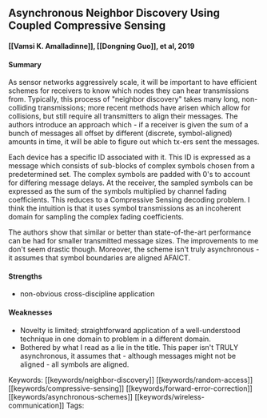 ## Asynchronous Neighbor Discovery Using Coupled Compressive Sensing
#### [[Vamsi K. Amalladinne]], [[Dongning Guo]], et al, 2019

#### Summary
As sensor networks aggressively scale, it will be important to have efficient schemes for receivers to know which nodes they can hear transmissions from. Typically, this process of "neighbor discovery" takes many long, non-colliding transmissions; more recent methods have arisen which allow for collisions, but still require all transmitters to align their messages. The authors introduce an approach which - if a receiver is given the sum of a bunch of messages all offset by different (discrete, symbol-aligned) amounts in time, it will be able to figure out which tx-ers sent the messages.

Each device has a specific ID associated with it. This ID is expressed as a message which consists of sub-blocks of complex symbols chosen from a predetermined set. The complex symbols are padded with 0's to account for differing message delays. At the receiver, the sampled symbols can be expressed as the sum of the symbols multiplied by channel fading coefficients. This reduces to a Compressive Sensing decoding problem. I think the intuition is that it uses symbol transmissions as an incoherent domain for sampling the complex fading coefficients.

The authors show that similar or better than state-of-the-art performance can be had for smaller transmitted message sizes. The improvements to me don't seem drastic though. Moreover, the scheme isn't truly asynchronous - it assumes that symbol boundaries are aligned AFAICT.

#### Strengths
 - non-obvious cross-discipline application

#### Weaknesses
 - Novelty is limited; straightforward application of a well-understood technique in one domain to problem in a different domain.
 - Bothered by what I read as a lie in the title. This paper isn't TRULY asynchronous, it assumes that - although messages might not be aligned - all symbols are aligned.

Keywords: [[keywords/neighbor-discovery]] [[keywords/random-access]] [[keywords/compressive-sensing]] [[keywords/forward-error-correction]] [[keywords/asynchronous-schemes]] [[keywords/wireless-communication]]
Tags:

